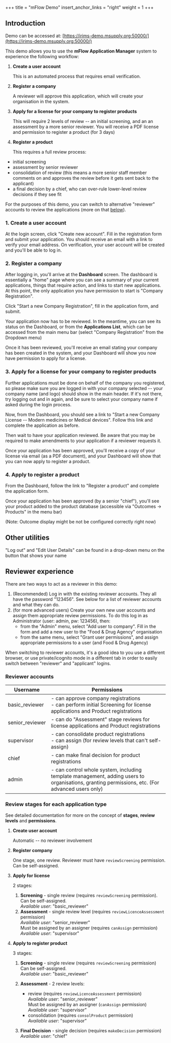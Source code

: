 +++
title = "mFlow Demo"
insert_anchor_links = "right"
weight = 1
+++

## Introduction

Demo can be accessed at: [https://irims-demo.msupply.org:50000/](https://irims-demo.msupply.org:50000/)

This demo allows you to use the **mFlow Application Manager** system to experience the following workflow:

1. **Create a user account**

   This is an automated process that requires email verification.

2. **Register a company**

   A reviewer will approve this application, which will create your organisation in the system.

3. **Apply for a license for your company to register products**

   This will require 2 levels of review -- an initial screening, and an an assessment by a more senior reviewer. You will receive a PDF license and permission to register a product (for 3 days)

4. **Register a product**

   This requires a full review process:

- initial screening
- assessment by senior reviewer
- consolidation of review (this means a more senior staff member comments on and approves the review before it gets sent back to the applicant)
- a final decision by a chief, who can over-rule lower-level review decisions if they see fit

For the purposes of this demo, you can switch to alternative "reviewer" accounts to review the applications (more on that [below](#reviewer-experience)).

### 1. Create a user account

At the login screen, click "Create new account". Fill in the registration form and submit your application. You should receive an email with a link to verify your email address. On verification, your user account will be created and you'll be able to log in.

### 2. Register a company

After logging in, you'll arrive at the **Dashboard** screen. The dashboard is essentially a "home" page where you can see a summary of your current applications, things that require action, and links to start new applications. At this point, the only application you have permission to start is "Company Registration".

Click "Start a new Company Registration", fill in the application form, and submit.

Your application now has to be reviewed. In the meantime, you can see its status on the Dashboard, or from the **Applications List**, which can be accessed from the main menu bar (select "Company Registration" from the Dropdown menu)

Once it has been reviewed, you'll receive an email stating your company has been created in the system, and your Dashboard will show you now have permission to apply for a license.

### 3. Apply for a license for your company to register products

Further applications must be done on behalf of the company you registered, so please make sure you are logged in with your company selected -- your company name (and logo) should show in the main header. If it's not there, try logging out and in again, and be sure to select your company name if asked during the login process.

Now, from the Dashboard, you should see a link to "Start a new Company License -- Modern medicines or Medical devices". Follow this link and complete the application as before.

Then wait to have your application reviewed. Be aware that you may be required to make amendments to your application if a reviewer requests it.

Once your application has been approved, you'll receive a copy of your license via email (as a PDF document), and your Dashboard will show that you can now apply to register a product.

### 4. Apply to register a product

From the Dashboard, follow the link to "Register a product" and complete the application form.

Once your application has been approved (by a senior "chief"), you'll see your product added to the product database (accessible via "Outcomes -> Products" in the menu bar)

(Note: Outcome display might be not be configured correctly right now)

## Other utilities

"Log out" and "Edit User Details" can be found in a drop-down menu on the button that shows your name

## Reviewer experience

There are two ways to act as a reviewer in this demo:

1. (Recommended) Log in with the existing reviewer accounts. They all have the password "123456". See below for a list of reviewer accounts and what they can do.
2. (for more advanced users) Create your own new user accounts and assign them appropriate review permissions. To do this log in as Administrator (user: admin, pw: 123456), then:
   - from the "Admin" menu, select "Add user to company". Fill in the form and add a new user to the "Food & Drug Agency" organisation
   - from the same menu, select "Grant user permissions", and assign appropriate permissions to a user (and Food & Drug Agency)

When switching to reviewer accounts, it's a good idea to you use a different browser, or use private/icognito mode in a different tab in order to easily switch between "reviewer" and "applicant" logins.

### Reviewer accounts

| Username        | Permissions                                                                                                                                    |
| --------------- | ---------------------------------------------------------------------------------------------------------------------------------------------- |
| basic_reviewer  | - can approve company registrations<br>- can perform initial Screening for license applications and Product registrations                      |
| senior_reviewer | - can do "Assessment" stage reviews for license applications and Product registrations                                                         |
| supervisor      | - can consolidate product registrations<br>- can assign (for review levels that can't self-assign)                                             |
| chief           | - can make final decision for product registrations                                                                                            |
| admin           | - can control whole system, including template management, adding users to organisations, granting permissions, etc. (For advanced users only) |

### Review stages for each application type

See detailed documentation for more on the concept of **stages**, **review levels** and **permissions**.

1. **Create user account**

   Automatic -- no reviewer involvement

2. **Register company**

   One stage, one review. Reviewer must have `reviewScreening` permission. Can be self-assigned.

3. **Apply for license**

   2 stages:

   1. **Screening** - single review (requires `reviewScreening` permission).  
      Can be self-assigned.  
      _Available user_: "basic_reviewer"
   2. **Assessment** - single review level (requires `reviewLicenceAssessment` permission)  
      _Available user_: "senior_reviewer"  
      Must be assigned by an assigner (requires `canAssign` permission)  
      _Available user_: "supervisor"

4. **Apply to register product**

   3 stages:

   1. **Screening** - single review (requires `reviewScreening` permission)  
      Can be self-assigned.  
      _Available user_: "basic_reviewer"
   2. **Assessment** - 2 review levels:

      - review (requires `reviewLicenceAssessment` permission)  
        _Available user_: "senior_reviewer"  
        Must be assigned by an assigner (`canAssign` permission)  
        _Available user_: "supervisor"
      - consolidation (requires `consolProduct` permission)  
        _Available user_: "supervisor"

   3. **Final Decision** - single decision (requires `makeDecision` permission)  
      _Available user_: "chief"
